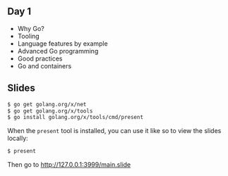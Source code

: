## Day 1

- Why Go?
- Tooling
- Language features by example
- Advanced Go programming
- Good practices
- Go and containers

## Slides

```bash
$ go get golang.org/x/net
$ go get golang.org/x/tools
$ go install golang.org/x/tools/cmd/present
```

When the `present` tool is installed, you can use it like so to view the slides locally:

```bash
$ present
```

Then go to http://127.0.0.1:3999/main.slide
